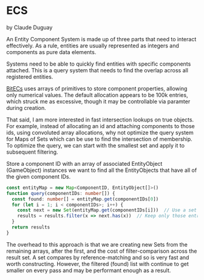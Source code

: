 # ECS

by Claude Duguay

An Entity Component System is made up of three parts that need to interact
effectively. As a rule, entities are usually represented as integers and
components as pure data elements.

Systems need to be able to quickly find entities with specific components
attached. This is a query system that needs to find the overlap across
all registered entities.

[BitECs](https://github.com/NateTheGreatt/bitECS) uses arrays of primitives
to store component properties, allowing only numerical values. The default
allocation appears to be 100k entries, which struck me as excessive, though
it may be controllable via paramter during creation.

That said, I am more interested in fast intersection lookups on true objects.
For example, instead of allocating an id and attaching components to those ids,
using convoluted array allocations, why not optimize the query system for Maps
of Sets which can be use to find the intersection of membership. To optimize
the query, we can start with the smallest set and apply it to subsequent
filtering.

Store a component ID with an array of associated EntityObject (GameObject) instances
we want to find all the EntityObjects that have all of the given component IDs.

```typescript
const entityMap = new Map<ComponentID, EntityObject[]>()
function query(componentIDs: number[]) {
  const found: number[] = entityMap.get(componentIDs[0])
  for (let i = 1; i < componentIDs>; i++) {
    const next = new Set(entityMap.get(componentIDs[i]))  // Use a set to speed up the comparison
    results = results.filter(x => next.has(x))  // Keep only those entries that match the previous found entities
  }
  return results
}
```

The overhead to this approach is that we are creating new Sets from the remaining 
arrays, after the first, and the cost of filter-comparison across the result set.
A set compares by reference-matching and so is very fast and worth constructing. 
However, the filtered (found) list with continue to get smaller on every pass and
may be performant enough as a result.
